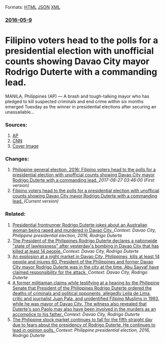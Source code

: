 
Formats: [HTML](/news/2016/05/9/filipino-voters-head-to-the-polls-for-a-presidential-election-with-unofficial-counts-showing-davao-city-mayor-rodrigo-duterte-with-a-command.html)  [JSON](/news/2016/05/9/filipino-voters-head-to-the-polls-for-a-presidential-election-with-unofficial-counts-showing-davao-city-mayor-rodrigo-duterte-with-a-command.json)  [XML](/news/2016/05/9/filipino-voters-head-to-the-polls-for-a-presidential-election-with-unofficial-counts-showing-davao-city-mayor-rodrigo-duterte-with-a-command.xml)  

### [2016-05-9](/news/2016/05/9/index.md)

# Filipino voters head to the polls for a presidential election with unofficial counts showing Davao City mayor Rodrigo Duterte with a commanding lead. 

MANILA, Philippines (AP) — A brash and tough-talking mayor who has pledged to kill suspected criminals and end crime within six months emerged Tuesday as the winner in presidential elections after securing an unassailable…


### Sources:

1. [AP](http://bigstory.ap.org/article/6ce5c8dc2b3a4e55b3c2d6dcb4234404/philippine-officials-voting-president-vice-president-other)
2. [CNN](http://edition.cnn.com/2016/05/08/asia/philippines-election/)
2. [Cover Image](http://binaryapi.ap.org/510a763ecbed45099a8967b35878a085/460x.jpg)

### Changes:

1. [Philippine general election, 2016: Filipino voters head to the polls for a presidential election with unofficial counts showing Davao City mayor Rodrigo Duterte with a commanding lead. ](/news/2016/05/9/philippine-general-election-2016-filipino-voters-head-to-the-polls-for-a-presidential-election-with-unofficial-counts-showing-davao-city-m.md) _2017-08-27 03:46:00 (First version)_
1. [Filipino voters head to the polls for a presidential election with unofficial counts showing Davao City mayor Rodrigo Duterte with a commanding lead. ](/news/2016/05/9/filipino-voters-head-to-the-polls-for-a-presidential-election-with-unofficial-counts-showing-davao-city-mayor-rodrigo-duterte-with-a-command.md) _(Current version)_

### Related:

1. [Presidential frontrunner Rodrigo Duterte jokes about an Australian woman being raped and murdered in Davao City. ](/news/2016/04/17/presidential-frontrunner-rodrigo-duterte-jokes-about-an-australian-woman-being-raped-and-murdered-in-davao-city.md) _Context: Davao City, Philippine presidential election, 2016, Rodrigo Duterte_
2. [The President of the Philippines Rodrigo Duterte declares a nationwide "state of lawlessness" after yesterday's bombing in Davao City that has killed at least 14 people. ](/news/2016/09/3/the-president-of-the-philippines-rodrigo-duterte-declares-a-nationwide-state-of-lawlessness-after-yesterday-s-bombing-in-davao-city-that-h.md) _Context: Davao City, Rodrigo Duterte_
3. [An explosion at a night market in Davao City, Philippines, kills at least 14 people and injures 60. President of the Philippines and former Davao City mayor Rodrigo Duterte was in the city at the time. Abu Sayyaf have claimed responsibility for the attack. ](/news/2016/09/2/an-explosion-at-a-night-market-in-davao-city-philippines-kills-at-least-14-people-and-injures-60-president-of-the-philippines-and-former.md) _Context: Davao City, Rodrigo Duterte_
4. [A former militiaman claims while testifying at a hearing by the Philippine Senate that President of the Philippines Rodrigo Duterte ordered the deaths of criminals and political opponents, allegedly Leila de Lima, critic and journalist Juan Pala, and unidentified Filipino Muslims in 1993, while he was mayor of Davao City. The witness also revealed that Duterte's son Paolo may also have been involved in the murders as an accomplice to his father. ](/news/2016/09/15/a-former-militiaman-claims-while-testifying-at-a-hearing-by-the-philippine-senate-that-president-of-the-philippines-rodrigo-duterte-ordered.md) _Context: Davao City, Rodrigo Duterte_
5. [The Philippine stock market continues to fall for the fifth straight day due to fears about the presidency of Rodrigo Duterte. He continues to lead in opinion polls. ](/news/2016/05/4/the-philippine-stock-market-continues-to-fall-for-the-fifth-straight-day-due-to-fears-about-the-presidency-of-rodrigo-duterte-he-continues.md) _Context: Philippine presidential election, 2016, Rodrigo Duterte_
